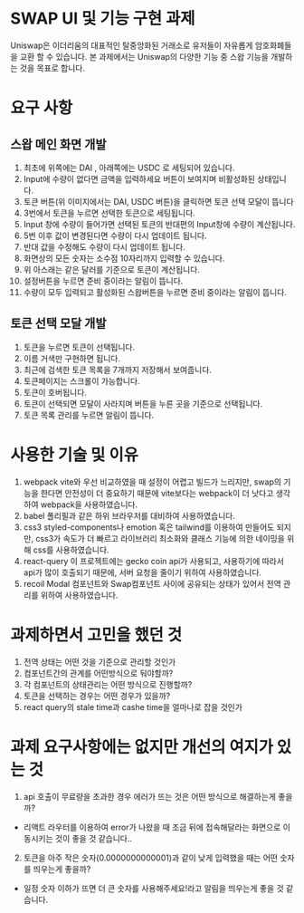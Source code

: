 # SWAP UI 및 기능 구현 과제

Uniswap은 이더리움의 대표적인 탈중앙화된 거래소로 유저들이 자유롭게 암호화폐들을 교환 할 수 있습니다.
본 과제에서는 Uniswap의 다양한 기능 중 스왑 기능을 개발하는 것을 목표로 합니다.

# 요구 사항

## 스왑 메인 화면 개발

1. 최초에 위쪽에는 DAI , 아래쪽에는 USDC 로 세팅되어 있습니다.
2. Input에 수량이 없다면 금액을 입력하세요 버튼이 보여지며 비활성화된 상태입니다.
3. 토큰 버튼(위 이미지에서는 DAI, USDC 버튼)을 클릭하면 토큰 선택 모달이 뜹니다
4. 3번에서 토큰을 누르면 선택한 토큰으로 세팅됩니다.
5. Input 창에 수량이 들어가면 선택된 토큰의 반대편의 Input창에 수량이 계산됩니다.
6. 5번 이후 값이 변경된다면 수량이 다시 업데이트 됩니다.
7. 반대 값을 수정해도 수량이 다시 업데이트 됩니다.
8. 화면상의 모든 숫자는 소수점 10자리까지 입력할 수 있습니다.
9. 위 아스래는 같은 달러를 기준으로 토큰이 계산됩니다.
10. 설정버튼을 누르면 준비 중이라는 알림이 뜹니다.
11. 수량이 모두 입력되고 활성화된 스왑버튼을 누르면 준비 중이라는 알림이 뜹니다.

## 토큰 선택 모달 개발

1. 토큰을 누르면 토큰이 선택됩니다.
2. 이름 거색만 구현하면 됩니다.
3. 최근에 검색한 토큰 목록을 7개까지 저장해서 보여줍니다.
4. 토큰페이지는 스크롤이 가능합니다.
5. 토큰이 호버됩니다.
6. 토큰이 선택되면 모달이 사라지며 버튼을 누른 곳을 기준으로 선택됩니다.
7. 토큰 목록 관리를 누르면 알림이 뜹니다.

# 사용한 기술 및 이유

1. webpack
   vite와 우선 비교하였을 때 설정이 어렵고 빌드가 느리지만, swap의 기능을 한다면 안전성이 더 중요하기 때문에 vite보다는 webpack이 더 낫다고 생각하여 webpack을 사용하였습니다.
2. babel
   폴리필과 같은 하위 브라우저를 대비하여 사용하였습니다.
3. css3
   styled-components나 emotion 혹은 tailwind를 이용하여 만들어도 되지만, css3가 속도가 더 빠르고 라이브러리 최소화와 클래스 기능에 의한 네이밍을 위해 css를 사용하였습니다.
4. react-query
   이 프로젝트에는 gecko coin api가 사용되고, 사용하기에 따라서 api가 많이 호출되기 때문에, 서버 요청을 줄이기 위하여 사용하였습니다.
5. recoil
   Modal 컴포넌트와 Swap컴포넌트 사이에 공유되는 상태가 있어서 전역 관리를 위하여 사용하였습니다.

# 과제하면서 고민을 했던 것

1. 전역 상태는 어떤 것을 기준으로 관리할 것인가
2. 컴포넌트간의 관계를 어떤방식으로 둬야할까?
3. 각 컴포넌트의 상태관리는 어떤 방식으로 진행할까?
4. 토큰을 선택하는 경우는 어떤 경우가 있을까?
5. react query의 stale time과 cashe time을 얼마나로 잡을 것인가

# 과제 요구사항에는 없지만 개선의 여지가 있는 것

1. api 호출이 무료량을 초과한 경우 에러가 뜨는 것은 어떤 방식으로 해결하는게 좋을까?

- 리액트 라우터를 이용하여 error가 나왔을 때 조금 뒤에 접속해달라는 화면으로 이동시키는 것이 좋을 것 같습니다..

2. 토큰을 아주 작은 숫자(0.0000000000001)과 같이 낮게 입력했을 때는 어떤 숫자를 띄우는게 좋을까?

- 일정 숫자 이하가 뜨면 더 큰 숫자를 사용해주세요!라고 알림을 띄우는게 좋을 것 같습니다.
